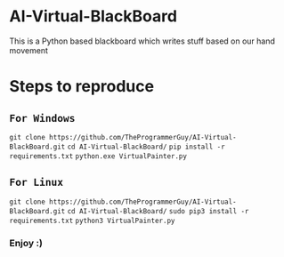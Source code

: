 # AI-Virtual-BlackBoard
 This is a Python based blackboard which writes stuff based on our hand movement


# Steps to reproduce


## `For Windows`
`git clone https://github.com/TheProgrammerGuy/AI-Virtual-BlackBoard.git`
`cd AI-Virtual-BlackBoard/`
`pip install -r requirements.txt`
`python.exe VirtualPainter.py`


## `For Linux`
`git clone https://github.com/TheProgrammerGuy/AI-Virtual-BlackBoard.git`
`cd AI-Virtual-BlackBoard/`
`sudo pip3 install -r requirements.txt`
`python3 VirtualPainter.py`
 
### Enjoy :)

